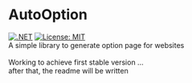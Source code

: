 # AutoOption
[![.NET](https://github.com/sasan-salem/AutoOption/actions/workflows/dotnet.yml/badge.svg)](https://github.com/sasan-salem/AutoOption/actions/workflows/dotnet.yml)
[![License: MIT](https://img.shields.io/badge/License-MIT-yellow.svg)](https://github.com/sasan-salem/AutoOption/blob/master/LICENSE)<br/>
A simple library to generate option page for websites
<br/>
<br/>
Working to achieve first stable version ...<br/>
after that, the readme will be written

